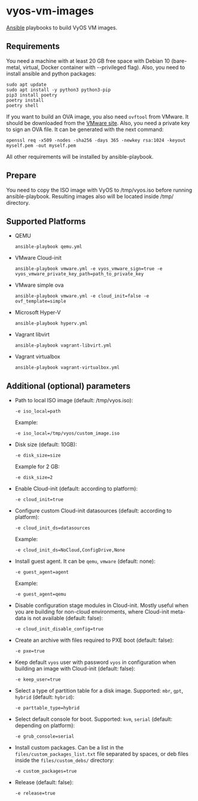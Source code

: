 # vyos-vm-images

[Ansible](https://www.ansible.com/) playbooks to build VyOS VM images.

## Requirements

You need a machine with at least 20 GB free space with Debian 10 (bare-metal, virtual, Docker container with --privileged flag). Also, you need to install ansible and python packages:

```
sudo apt update
sudo apt install -y python3 python3-pip
pip3 install poetry
poetry install
poetry shell
```

If you want to build an OVA image, you also need `ovftool` from VMware. It should be downloaded from the [VMware site](https://code.vmware.com/tool/ovf). Also, you need a private key to sign an OVA file. It can be generated with the next command:

```
openssl req -x509 -nodes -sha256 -days 365 -newkey rsa:1024 -keyout myself.pem -out myself.pem
```

All other requirements will be installed by ansible-playbook.


## Prepare

You need to copy the ISO image with VyOS to /tmp/vyos.iso before running ansible-playbook. Resulting images also will be located inside /tmp/ directory.

## Supported Platforms

- QEMU

    ```
    ansible-playbook qemu.yml
    ```

- VMware Cloud-init

    ```
    ansible-playbook vmware.yml -e vyos_vmware_sign=true -e vyos_vmware_private_key_path=path_to_private_key
    ```

- VMware simple ova

    ```
    ansible-playbook vmware.yml -e cloud_init=false -e ovf_template=simple
    ```

- Microsoft Hyper-V

    ```
    ansible-playbook hyperv.yml
    ```

- Vagrant libvirt

    ```
    ansible-playbook vagrant-libvirt.yml
    ```

- Vagrant virtualbox

    ```
    ansible-playbook vagrant-virtualbox.yml
    ```

## Additional (optional) parameters

- Path to local ISO image (default: /tmp/vyos.iso):

    ```
    -e iso_local=path
    ```

    Example:

    ```
    -e iso_local=/tmp/vyos/custom_image.iso
    ```

- Disk size (default: 10GB):

    ```
    -e disk_size=size
    ```

    Example for 2 GB:

    ```
    -e disk_size=2
    ```

- Enable Cloud-init (default: according to platform):

    ```
    -e cloud_init=true
    ```

- Configure custom Cloud-init datasources (default: according to platform):

    ```
    -e cloud_init_ds=datasources
    ```

    Example:
    ```
    -e cloud_init_ds=NoCloud,ConfigDrive,None
    ```

- Install guest agent. It can be `qemu`, `vmware` (default: none):

    ```
    -e guest_agent=agent
    ```

    Example:
    ```
    -e guest_agent=qemu
    ```

- Disable configuration stage modules in Cloud-init. Mostly useful when you are building for non-cloud environments, where Cloud-init meta-data is not available (default: false):
    ```
    -e cloud_init_disable_config=true
    ```

- Create an archive with files required to PXE boot (default: false):

    ```
    -e pxe=true
    ```

- Keep default `vyos` user with password `vyos` in configuration when building an image with Cloud-init (default: false):

    ```
    -e keep_user=true
    ```

- Select a type of partition table for a disk image. Supported: `mbr`, `gpt`, `hybrid` (default: `hybrid`):

    ```
    -e parttable_type=hybrid
    ```
- Select default console for boot. Supported: `kvm`, `serial` (default: depending on platform):

    ```
    -e grub_console=serial
    ```

- Install custom packages. Can be a list in the `files/custom_packages_list.txt` file separated by spaces, or deb files inside the `files/custom_debs/` directory:

    ```
    -e custom_packages=true
    ```

- Release (default: false):

    ```
    -e release=true
    ```
